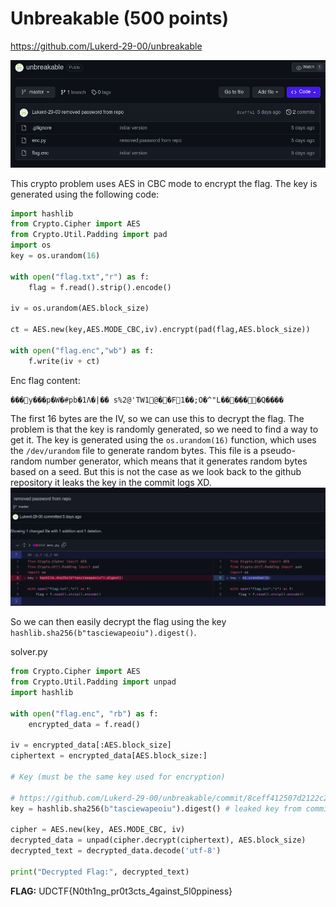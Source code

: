 # Unbreakable (500 points)

https://github.com/Lukerd-29-00/unbreakable

![Alt text](_images/image.png)

This crypto problem uses AES in CBC mode to encrypt the flag. The key is generated using the following code:

```python
import hashlib
from Crypto.Cipher import AES
from Crypto.Util.Padding import pad
import os
key = os.urandom(16)

with open("flag.txt","r") as f:
    flag = f.read().strip().encode()

iv = os.urandom(AES.block_size)

ct = AES.new(key,AES.MODE_CBC,iv).encrypt(pad(flag,AES.block_size))

with open("flag.enc","wb") as f:
    f.write(iv + ct)
```

Enc flag content:
```
���y���p�W�#pb�1Ʌ�|�� s%2@'TW1@��F1��;O�^"L������Q����
```

The first 16 bytes are the IV, so we can use this to decrypt the flag. The problem is that the key is randomly generated, so we need to find a way to get it. The key is generated using the `os.urandom(16)` function, which uses the `/dev/urandom` file to generate random bytes. This file is a pseudo-random number generator, which means that it generates random bytes based on a seed. But this is not the case as we look back to the github repository it leaks the key in the commit logs XD.
![Alt text](image-1.png)

So we can then easily decrypt the flag using the key `hashlib.sha256(b"tasciewapeoiu").digest()`.

solver.py
```python
from Crypto.Cipher import AES
from Crypto.Util.Padding import unpad
import hashlib

with open("flag.enc", "rb") as f:
    encrypted_data = f.read()

iv = encrypted_data[:AES.block_size]
ciphertext = encrypted_data[AES.block_size:]

# Key (must be the same key used for encryption)

# https://github.com/Lukerd-29-00/unbreakable/commit/8ceff412507d2122c28a09a5ad13b92e6dab96b5
key = hashlib.sha256(b"tasciewapeoiu").digest() # leaked key from commit log XD

cipher = AES.new(key, AES.MODE_CBC, iv)
decrypted_data = unpad(cipher.decrypt(ciphertext), AES.block_size)
decrypted_text = decrypted_data.decode('utf-8')

print("Decrypted Flag:", decrypted_text)
```

**FLAG:** UDCTF{N0th1ng_pr0t3cts_4gainst_5l0ppiness}